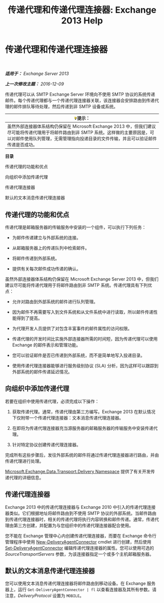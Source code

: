 ﻿---
title: '传递代理和传递代理连接器: Exchange 2013 Help'
TOCTitle: 传递代理和传递代理连接器
ms:assetid: 38c942ee-b59d-47ec-87eb-bebad441ada5
ms:mtpsurl: https://technet.microsoft.com/zh-cn/library/Dd638118(v=EXCHG.150)
ms:contentKeyID: 50490322
ms.date: 01/11/2018
mtps_version: v=EXCHG.150
ms.translationtype: HT
---

# 传递代理和传递代理连接器

 

_**适用于：** Exchange Server 2013_

_**上一次修改主题：** 2016-12-09_

传递代理可以从 SMTP Exchange Server 环境向不使用 SMTP 协议的系统传递邮件。每个传递代理都与一个传递代理连接器关联，该连接器会安排路由到传递代理的邮件排队等待处理，然后传递到非 SMTP 设备或系统。

<table>
<thead>
<tr class="header">
<th><img src="images/Bb124558.tip(EXCHG.150).gif" title="提示" alt="提示" />提示：</th>
</tr>
</thead>
<tbody>
<tr class="odd">
<td>虽然外部连接器体系结构仍保留在 Microsoft Exchange 2013 中，但我们建议尽可能将传递代理用于将邮件路由到非 SMTP 系统。这样做的主要原因是，可以对邮件使用队列管理，无需管理指向投递目录的文件传输，并且可以验证邮件传递是否成功。</td>
</tr>
</tbody>
</table>


**目录**

传递代理的功能和优点

向组织中添加传递代理

传递代理连接器

默认的文本消息传递代理连接器

## 传递代理的功能和优点

传递代理是邮箱服务器的传输服务中安装的一个组件，可以执行下列任务：

  - 为邮件传递建立与外部系统的连接。

  - 从邮箱服务器上的传递队列中检索邮件。

  - 将邮件传递到外部系统。

  - 提供有关每次邮件成功传递的确认。

虽然外部连接器体系结构仍保留在 Microsoft Exchange Server 2013 中，但我们建议尽可能将传递代理用于将邮件路由到非 SMTP 系统。传递代理具有下列优点：

  - 允许对路由到外部系统的邮件进行队列管理。

  - 因为邮件不再需要写入到文件系统和从文件系统中进行读取，所以邮件传递性能得到了提高。

  - 为代理开发人员提供了对包含丰富事件的邮件属性的访问权限。

  - 传递代理的开发时间比实施外部连接器所需的时间短，因为传递代理可以使用 Exchange 的邮件表示和管理功能。

  - 您可以验证邮件是否已传递到外部系统，而不是简单地写入投递目录。

  - 使用传递代理连接器能够进行服务级别协议 (SLA) 分析，因为这样可以跟踪到外部系统的邮件传递延迟情况。

## 向组织中添加传递代理

若要在组织中使用传递代理，必须完成以下操作：

1.  获取传递代理。通常，传递代理由第三方编写。Exchange 2013 在默认情况下仅附带一个传递代理连接器：文本消息传递代理连接器。

2.  在即将为传递代理连接器充当源服务器的邮箱服务器的传输服务中安装传递代理。

3.  针对特定协议创建传递代理连接器。

完成所有这些步骤后，发往外部系统的邮件将通过传递代理连接器进行路由，并由传递代理进行处理。

[Microsoft.Exchange.Data.Transport.Delivery Namespace](https://go.microsoft.com/fwlink/?linkid=262690) 提供了有关开发传递代理的详细信息。

## 传递代理连接器

Exchange 2013 中的传递代理连接器与 Exchange 2010 中引入的传递代理连接器类似。它们根据地址将邮件路由到不使用 SMTP 协议的外部系统。当邮件路由到传递代理连接器时，相关的传递代理将执行内容转换和邮件传递。通常，传递代理由第三方创建，并配置为与您组织中的传递代理连接器配合使用。

您不能在 Exchange 管理中心内创建传递代理连接器，而要在 Exchange 命令行管理程序中使用 [New-DeliveryAgentConnector](https://technet.microsoft.com/zh-cn/library/dd351063\(v=exchg.150\)) cmdlet 进行创建，然后使用 [Set-DeliveryAgentConnector](https://technet.microsoft.com/zh-cn/library/dd351159\(v=exchg.150\)) 编辑传递代理连接器的属性。您可以使用可选的 *SourceTransportServers* 参数，为该连接器指定一个或多个主机邮箱服务器。

## 默认的文本消息传递代理连接器

您可以使用文本消息传递代理连接器将邮件路由到移动设备。在 Exchange 服务器上，运行 `Get-DeliveryAgentConnector | fl` 以查看连接器及其所有参数。请注意，*DeliveryProtocol* 设置为 `MOBILE`。

